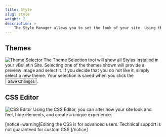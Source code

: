 ```yaml
---
title: Style
slug: style
weight: 2
description: >
    The Style Manager allows you to set the look of your site. Using the Style tab, you can select one of the themes installed in your vBulletin and set it as the site default theme. The Style Manager also allows you to edit your custom CSS.
---
```


## Themes
![Theme Selector](/img/sitebuilder/styles/themes.png)
The Theme Selection tool will show all Styles installed in your vBulletin Site. Selecting one of the themes shown will provide a preview image and select it. If you decide that you do not like it, simply select a new theme. Your selection is saved when you click the <button>Save Changes</button>.

## CSS Editor
![CSS Editor](/img/sitebuilder/styles/css.png)
Using the CSS Editor, you can alter how your site look and feel, hide elements, and create a unique experience. 

[notice=warning]Editing the CSS is for advanced users. Technical support is not guaranteed for custom CSS.[/notice]